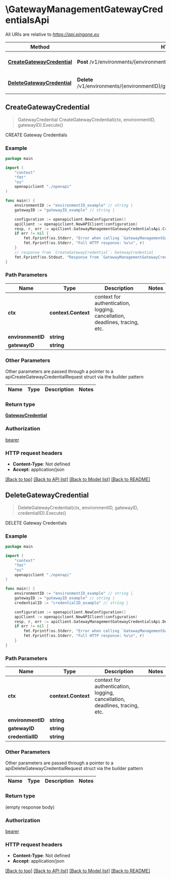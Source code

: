 # \GatewayManagementGatewayCredentialsApi

All URIs are relative to *https://api.pingone.eu*

Method | HTTP request | Description
------------- | ------------- | -------------
[**CreateGatewayCredential**](GatewayManagementGatewayCredentialsApi.md#CreateGatewayCredential) | **Post** /v1/environments/{environmentID}/gateways/{gatewayID}/credentials | CREATE Gateway Credentials
[**DeleteGatewayCredential**](GatewayManagementGatewayCredentialsApi.md#DeleteGatewayCredential) | **Delete** /v1/environments/{environmentID}/gateways/{gatewayID}/credentials/{credentialID} | DELETE Gateway Credentials



## CreateGatewayCredential

> GatewayCredential CreateGatewayCredential(ctx, environmentID, gatewayID).Execute()

CREATE Gateway Credentials

### Example

```go
package main

import (
    "context"
    "fmt"
    "os"
    openapiclient "./openapi"
)

func main() {
    environmentID := "environmentID_example" // string | 
    gatewayID := "gatewayID_example" // string | 

    configuration := openapiclient.NewConfiguration()
    apiClient := openapiclient.NewAPIClient(configuration)
    resp, r, err := apiClient.GatewayManagementGatewayCredentialsApi.CreateGatewayCredential(context.Background(), environmentID, gatewayID).Execute()
    if err != nil {
        fmt.Fprintf(os.Stderr, "Error when calling `GatewayManagementGatewayCredentialsApi.CreateGatewayCredential``: %v\n", err)
        fmt.Fprintf(os.Stderr, "Full HTTP response: %v\n", r)
    }
    // response from `CreateGatewayCredential`: GatewayCredential
    fmt.Fprintf(os.Stdout, "Response from `GatewayManagementGatewayCredentialsApi.CreateGatewayCredential`: %v\n", resp)
}
```

### Path Parameters


Name | Type | Description  | Notes
------------- | ------------- | ------------- | -------------
**ctx** | **context.Context** | context for authentication, logging, cancellation, deadlines, tracing, etc.
**environmentID** | **string** |  | 
**gatewayID** | **string** |  | 

### Other Parameters

Other parameters are passed through a pointer to a apiCreateGatewayCredentialRequest struct via the builder pattern


Name | Type | Description  | Notes
------------- | ------------- | ------------- | -------------



### Return type

[**GatewayCredential**](GatewayCredential.md)

### Authorization

[bearer](../README.md#bearer)

### HTTP request headers

- **Content-Type**: Not defined
- **Accept**: application/json

[[Back to top]](#) [[Back to API list]](../README.md#documentation-for-api-endpoints)
[[Back to Model list]](../README.md#documentation-for-models)
[[Back to README]](../README.md)


## DeleteGatewayCredential

> DeleteGatewayCredential(ctx, environmentID, gatewayID, credentialID).Execute()

DELETE Gateway Credentials

### Example

```go
package main

import (
    "context"
    "fmt"
    "os"
    openapiclient "./openapi"
)

func main() {
    environmentID := "environmentID_example" // string | 
    gatewayID := "gatewayID_example" // string | 
    credentialID := "credentialID_example" // string | 

    configuration := openapiclient.NewConfiguration()
    apiClient := openapiclient.NewAPIClient(configuration)
    resp, r, err := apiClient.GatewayManagementGatewayCredentialsApi.DeleteGatewayCredential(context.Background(), environmentID, gatewayID, credentialID).Execute()
    if err != nil {
        fmt.Fprintf(os.Stderr, "Error when calling `GatewayManagementGatewayCredentialsApi.DeleteGatewayCredential``: %v\n", err)
        fmt.Fprintf(os.Stderr, "Full HTTP response: %v\n", r)
    }
}
```

### Path Parameters


Name | Type | Description  | Notes
------------- | ------------- | ------------- | -------------
**ctx** | **context.Context** | context for authentication, logging, cancellation, deadlines, tracing, etc.
**environmentID** | **string** |  | 
**gatewayID** | **string** |  | 
**credentialID** | **string** |  | 

### Other Parameters

Other parameters are passed through a pointer to a apiDeleteGatewayCredentialRequest struct via the builder pattern


Name | Type | Description  | Notes
------------- | ------------- | ------------- | -------------




### Return type

 (empty response body)

### Authorization

[bearer](../README.md#bearer)

### HTTP request headers

- **Content-Type**: Not defined
- **Accept**: application/json

[[Back to top]](#) [[Back to API list]](../README.md#documentation-for-api-endpoints)
[[Back to Model list]](../README.md#documentation-for-models)
[[Back to README]](../README.md)

